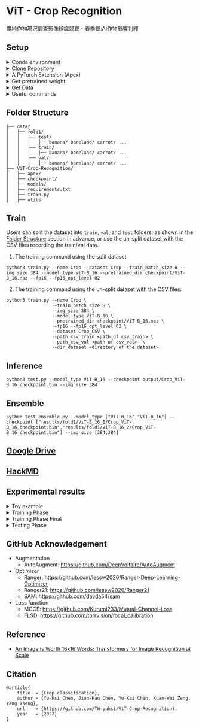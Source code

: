 # ViT - Crop Recognition
農地作物現況調查影像辨識競賽 - 春季賽:AI作物影響判釋



## Setup




<details>

<summary>Conda environment</summary>
  
```bash
conda create -n Crop python==3.9 -y
conda activate Crop
```

</details>




<details>

<summary>Clone Repository</summary>
  
```bash
git clone https://github.com/TW-yuhsi/ViT-Crop-Recognition.git
pip install -r requirements.txt
```

</details>




<details>

<summary>A PyTorch Extension (Apex)</summary>
  
```bash
git clone https://github.com/NVIDIA/apex
cd apex/
python setup.py install
```

</details>




<details>

<summary>Get pretrained weight</summary>
  
```bash
cd ~ ViT-Crop-Recognition/
mkdir checkpoint
cd checkpoint/
wget https://storage.googleapis.com/vit_models/imagenet21k/ViT-B_16.npz
```
  
## Usage
* [Available models](https://console.cloud.google.com/storage/vit_models/): ViT-B_16(**85.8M**), R50+ViT-B_16(**97.96M**), ViT-B_32(**87.5M**), ViT-L_16(**303.4M**), ViT-L_32(**305.5M**), ViT-H_14(**630.8M**)
  * imagenet21k pre-train models
    * ViT-B_16, ViT-B_32, ViT-L_16, ViT-L_32, ViT-H_14
  * imagenet21k pre-train + imagenet2012 fine-tuned models
    * ViT-B_16-224, ViT-B_16, ViT-B_32, ViT-L_16-224, ViT-L_16, ViT-L_32
  * Hybrid Model([Resnet50](https://github.com/google-research/big_transfer) + Transformer)
    * R50-ViT-B_16
```
### imagenet21k pre-train
wget https://storage.googleapis.com/vit_models/imagenet21k/{MODEL_NAME}.npz

### imagenet21k pre-train + imagenet2012 fine-tuning
wget https://storage.googleapis.com/vit_models/imagenet21k+imagenet2012/{MODEL_NAME}.npz

```

</details>




<details>

<summary>Get Data</summary>
  
- [Train Data 下載點一](http://aicup-dataset.aidea-web.tw:18080/dataset/train/)
- [Train Data 下載點二 (Google Drive)](https://drive.google.com/drive/folders/1hLNSr6YUIWo8jJO-6BAtZhKP_Ie9wwKw)
- [Train Data 下載點三 (OneDrive)](https://ncku365-my.sharepoint.com/personal/p66101087_ncku_edu_tw/_layouts/15/onedrive.aspx?id=%2Fpersonal%2Fp66101087%5Fncku%5Fedu%5Ftw%2FDocuments%2FAICUP%20%E8%A8%93%E7%B7%B4%E8%B3%87%E6%96%99%E9%9B%86&ga=1)
- [Train Data 下載點四 (學術網路)](https://dgl.synology.me/drive/d/s/nzyNfheVlMy6UeKwv0wP8SLAA4T1caMN/hS3Bh_72ez_cWY2PzLaOwMkOkPTSwj0a-_7EgGP3KZAk)
- [Test Data (5/14開放)]()

</details>




<details>

<summary>Useful commands</summary>
  
```bash=
unzip \*.zip    # Unzip all ZIP files
ls -l | grep "^-" | wc -l    # Check the number of files
```

</details>




## Folder Structure
```
├── data/
│   ├── fold1/
│   │   ├── test/
│   │   │   ├── banana/ bareland/ carrot/ ...
│   │   ├── train/
│   │   │   ├── banana/ bareland/ carrot/ ...
│   │   ├── val/
│   │   │   ├── banana/ bareland/ carrot/ ...
├── ViT-Crop-Recognition/
│   ├── apex/
│   ├── checkpoint/
│   ├── models/
│   ├── requirements.txt
│   ├── train.py
│   ├── utils
```



## Train

Users can split the dataset into `train`, `val`, and `test` folders, as shown in the [Folder Structure](#folder-structure) section in advance, or use the un-split dataset with the CSV files recording the train/val data.

1. The training command using the split dataset:
```bash=
python3 train.py --name Crop --dataset Crop --train_batch_size 8 --img_size 384 --model_type ViT-B_16 --pretrained_dir checkpoint/ViT-B_16.npz --fp16 --fp16_opt_level O2
```
2. The training command using the un-split dataset with the CSV files:
```bash=
python3 train.py --name Crop \
                 --train_batch_size 8 \
                 --img_size 384 \
                 --model_type ViT-B_16 \
                 --pretrained_dir checkpoint/ViT-B_16.npz \
                 --fp16 --fp16_opt_level O2 \
                 --dataset Crop_CSV \
                 --path_csv_train <path of csv_train> \
                 --path_csv_val <path of csv_val>  \
                 --dir_dataset <directory of the dataset> 
```

## Inference
```bash=
python3 test.py --model_type ViT-B_16 --checkpoint output/Crop_ViT-B_16_checkpoint.bin --img_size 384
```

## Ensemble
```bash=
python test_ensemble.py --model_type ["ViT-B_16","ViT-B_16"] --checkpoint ["results/fold1/ViT-B_16_1/Crop_ViT-B_16_checkpoint.bin","results/fold1/ViT-B_16_2/Crop_ViT-B_16_checkpoint.bin"] --img_size [384,384]
```



## [Google Drive](https://drive.google.com/drive/folders/1dOIBsU-zn1JYotF7JEbUyBPG6o2qImyy)
## [HackMD](https://hackmd.io/@x-eSC_X5SMuQbmfwqUOwsQ/ryaRo42Mq)




## Experimental results




<details>

<summary>Toy example</summary>

  
<table>
  <tr>
    <td>Checkpoint</td>
    <td>Model</td>
    <td>Pretrained</td>
    <td>Dataset</td>
    <td>Batch size</td>
    <td>Epochs</td>
    <td>Loss</td>
    <td>Optimizer</td>
    <td>Scheduler</td>
    <td>Augmentation</td>
    <td>Best val epoch</td>
    <td>Best val acc (%)</td>
    <td>test acc (%)</td>
    <td>training time</td>
  </tr>
  <tr>
    <td>2022-04-09</td>
    <td>ResNet101</td>
    <td>imagenet</td>
    <td>1K</td>
    <td>32</td>
    <td>60</td>
    <td>CE</td>
    <td>optimizer = optim.SGD(model.parameters(), lr=0.05)</td>
    <td>step_lr_scheduler = lr_scheduler.StepLR(optimizer, step_size=10, gamma=0.5)</td>
    <td>RandomResizedCrop(416),<br>Normalize(mean=(0.485, 0.456, 0.406), std=(0.229, 0.224, 0.225))</td>
    <td> </td>
    <td>84 </td>
    <td> </td>
    <td>2hr 41min </td>
  </tr>

</table>


</details>




<details>

<summary>Training Phase</summary>

  
<table>
  <tr>
    <td>Checkpoint</td>
    <td>Model</td>
    <td>Pretrained</td>
    <td>Dataset</td>
    <td>Batch size</td>
    <td>Epochs</td>
    <td>Loss</td>
    <td>Optimizer</td>
    <td>Scheduler</td>
    <td>Augmentation</td>
    <td>Best val epoch</td>
    <td>Best val acc (%)</td>
    <td>test acc (%)</td>
    <td>training time</td>
  </tr>
  <tr>
    <td>2022-04-18</td>
    <td>ResNet101</td>
    <td>imagenet</td>
    <td>fold1</td>
    <td>16</td>
    <td>1</td>
    <td>CE</td>
    <td>optimizer = optim.SGD(model.parameters(), lr=0.05)</td>
    <td>step_lr_scheduler = lr_scheduler.StepLR(optimizer, step_size=10, gamma=0.5)</td>
    <td>RandomResizedCrop(416),<br>Normalize(mean=(0.485, 0.456, 0.406), std=(0.229, 0.224, 0.225))</td>
    <td> </td>
    <td>86.05 </td>
    <td>77.18 </td>
    <td>>1hr </td>
  </tr>
  <tr>
    <td>2022-04-21</td>
    <td>ViT-B_16</td>
    <td>imagenet21k</td>
    <td>fold4</td>
    <td>8</td>
    <td>10000 (iter)</td>
    <td>CE</td>
    <td>optimizer = torch.optim.SGD(model.parameters(), lr=args.learning_rate, momentum=0.9, weight_decay=args.weight_decay)</td>
    <td>scheduler = WarmupCosineSchedule(optimizer, warmup_steps=args.warmup_steps, t_total=t_total)</td>
    <td>RandomResizedCrop(384)</td>
    <td>9900 (iter)</td>
    <td>97.70 </td>
    <td>97.81 </td>
    <td>9hr 3min </td>
  </tr>
  <tr>
    <td>2022-04-27</td>
    <td>ViT-B_16</td>
    <td>imagenet21k</td>
    <td>fold1</td>
    <td>8</td>
    <td>40000 (iter)</td>
    <td>CE</td>
    <td>optimizer = torch.optim.SGD(model.parameters(), lr=args.learning_rate, momentum=0.9, weight_decay=args.weight_decay)</td>
    <td>scheduler = WarmupCosineSchedule(optimizer, warmup_steps=args.warmup_steps, t_total=t_total)</td>
    <td>RandomResizedCrop(384)</td>
    <td>31200 (iter)</td>
    <td>98.73 </td>
    <td>98.64 </td>
    <td>1d 13hr 50min </td>
  </tr>
  <tr>
    <td>2022-04-29</td>
    <td>ViT-B_16</td>
    <td>imagenet21k+imagenet2012</td>
    <td>fold1</td>
    <td>8</td>
    <td>40000 (iter)</td>
    <td>CE</td>
    <td>optimizer = torch.optim.SGD(model.parameters(), lr=args.learning_rate, momentum=0.9, weight_decay=args.weight_decay)</td>
    <td>scheduler = WarmupCosineSchedule(optimizer, warmup_steps=args.warmup_steps, t_total=t_total)</td>
    <td>RandomResizedCrop(384)</td>
    <td>38500 (iter)</td>
    <td>98.74 </td>
    <td>98.74 </td>
    <td>1d 13hr 57min </td>
  </tr>

</table>


</details>





<details>

<summary>Training Phase Final</summary>
  
Coming ...

</details>




<details>

<summary>Testing Phase</summary>
  
Coming ...

</details>




## GitHub Acknowledgement
- Augmentation
  - AutoAugment: https://github.com/DeepVoltaire/AutoAugment
- Optimizer
  - Ranger: https://github.com/lessw2020/Ranger-Deep-Learning-Optimizer
  - Ranger21: https://github.com/lessw2020/Ranger21 
  - SAM: https://github.com/davda54/sam
- Loss function
  - MCCE: https://github.com/Kurumi233/Mutual-Channel-Loss
  - FLSD: https://github.com/torrvision/focal_calibration




## Reference
- [An Image is Worth 16x16 Words: Transformers for Image Recognition at Scale](https://arxiv.org/abs/2010.11929)




## Citation
```
@article{
    title  = {Crop classification},
    author = {Yu-Hsi Chen, Jiun-Han Chen, Yu-Kai Chen, Kuan-Wei Zeng, Yang Tseng},
    url    = {https://github.com/TW-yuhsi/ViT-Crop-Recognition},
    year   = {2022}
}
```
